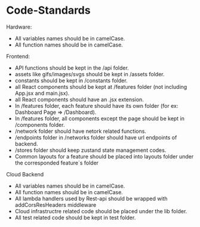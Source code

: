 # Code-Standards

Hardware:
* All variables names should be in camelCase.
* All function names should be in camelCase.

Frontend:
* API functions should be kept in the /api folder.
* assets like gifs/images/svgs should be kept in /assets folder.
* constants should be kept in /constants folder.
* all React components should be kept at /features folder (not including App.jsx and main.jsx).
* all React components should have an .jsx extension.
* In /features folder, each feature should have its own folder (for ex: Dashboard Page => /Dashboard).
* In /features folder, all components except the page should be kept in /components folder.
* /network folder should have netork related functions.
* /endpoints folder in /networks folder should have url endpoints of backend.
* /stores folder should keep zustand state management codes.
*  Common layouts for a feature should be placed into layouts folder under the corresponded feature`s folder

Cloud Backend
* All variables names should be in camelCase.
* All function names should be in camelCase.
* All lambda handlers used by Rest-api  should be wrapped with addCorsResHeaders middleware
* Cloud infrastructre related code should be placed under the lib folder.
* All test related code should be kept in test folder.
